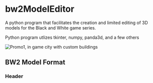 # bw2ModelEditor
A python program that facilitates the creation and limited editing of 3D models for the Black and White game series.

Python program utlizes tkinter, numpy, panda3d, and a few others

![Promo1, in game city with custom buildings](/Images/Promo_4.png)

## BW2 Model Format



### Header
